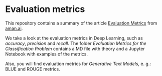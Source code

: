 # Evaluation metrics

This repository contains a summary of the article [Evaluation Metrics](https://aman.ai/primers/ai/evaluation-metrics/) from [aman.ai](https://aman.ai/).

We take a look at the evaluation metrics in Deep Learning, such as _accuracy_, _precision_ and _recall_. The folder _Evaluation Metrics for the Classification Problem_ contains a MD file with theory and a Jupyter Notebook with examples of the metrics.

Also, you will find evaluation metrics for _Generative Text Models_, e. g.: BLUE and ROUGE metrics.

